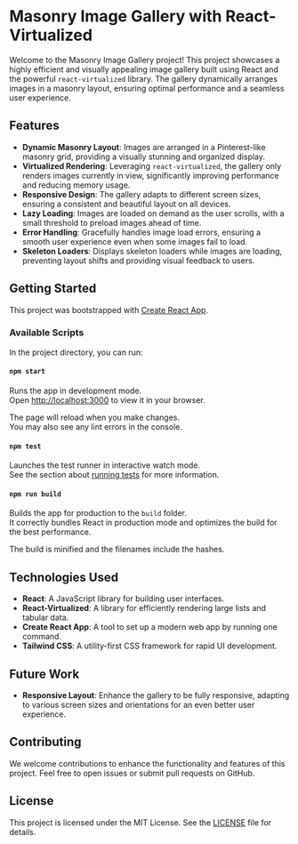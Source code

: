 # Masonry Image Gallery with React-Virtualized

Welcome to the Masonry Image Gallery project! This project showcases a highly efficient and visually appealing image gallery built using React and the powerful `react-virtualized` library. The gallery dynamically arranges images in a masonry layout, ensuring optimal performance and a seamless user experience.

## Features

- **Dynamic Masonry Layout**: Images are arranged in a Pinterest-like masonry grid, providing a visually stunning and organized display.
- **Virtualized Rendering**: Leveraging `react-virtualized`, the gallery only renders images currently in view, significantly improving performance and reducing memory usage.
- **Responsive Design**: The gallery adapts to different screen sizes, ensuring a consistent and beautiful layout on all devices.
- **Lazy Loading**: Images are loaded on demand as the user scrolls, with a small threshold to preload images ahead of time.
- **Error Handling**: Gracefully handles image load errors, ensuring a smooth user experience even when some images fail to load.
- **Skeleton Loaders**: Displays skeleton loaders while images are loading, preventing layout shifts and providing visual feedback to users.

## Getting Started

This project was bootstrapped with [Create React App](https://github.com/facebook/create-react-app).

### Available Scripts

In the project directory, you can run:

#### `npm start`

Runs the app in development mode.\
Open [http://localhost:3000](http://localhost:3000) to view it in your browser.

The page will reload when you make changes.\
You may also see any lint errors in the console.

#### `npm test`

Launches the test runner in interactive watch mode.\
See the section about [running tests](https://facebook.github.io/create-react-app/docs/running-tests) for more information.

#### `npm run build`

Builds the app for production to the `build` folder.\
It correctly bundles React in production mode and optimizes the build for the best performance.

The build is minified and the filenames include the hashes.

## Technologies Used

- **React**: A JavaScript library for building user interfaces.
- **React-Virtualized**: A library for efficiently rendering large lists and tabular data.
- **Create React App**: A tool to set up a modern web app by running one command.
- **Tailwind CSS**: A utility-first CSS framework for rapid UI development.

## Future Work

- **Responsive Layout**: Enhance the gallery to be fully responsive, adapting to various screen sizes and orientations for an even better user experience.

## Contributing

We welcome contributions to enhance the functionality and features of this project. Feel free to open issues or submit pull requests on GitHub.

## License

This project is licensed under the MIT License. See the [LICENSE](LICENSE) file for details.

